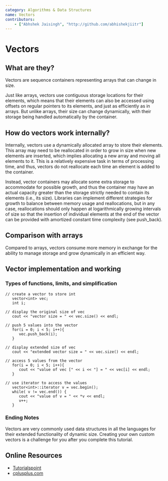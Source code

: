 ```yaml
---
category: Algorithms & Data Structures
name: Vectors
contributors:
    - ["Abhshek Jaisingh", "http://github.com/abhishekjiitr"]
---
```


# Vectors

## What are they?

Vectors are sequence containers representing arrays that can change in size.

Just like arrays, vectors use contiguous storage locations for their elements, which means that their elements can also be accessed using offsets on regular pointers to its elements, and just as efficiently as in arrays. But unlike arrays, their size can change dynamically, with their storage being handled automatically by the container.

## How do vectors work internally?

Internally, vectors use a dynamically allocated array to store their elements. This array may need to be reallocated in order to grow in size when new elements are inserted, which implies allocating a new array and moving all elements to it. This is a relatively expensive task in terms of processing time, and thus, vectors do not reallocate each time an element is added to the container.

Instead, vector containers may allocate some extra storage to accommodate for possible growth, and thus the container may have an actual capacity greater than the storage strictly needed to contain its elements (i.e., its size). Libraries can implement different strategies for growth to balance between memory usage and reallocations, but in any case, reallocations should only happen at logarithmically growing intervals of size so that the insertion of individual elements at the end of the vector can be provided with amortized constant time complexity (see push_back).


## Comparison with arrays

Compared to arrays, vectors consume more memory in exchange for the ability to manage storage and grow dynamically in an efficient way.

## Vector implementation and working

### Types of functions, limits, and simplification

```
// create a vector to store int
   vector<int> vec; 
   int i;

// display the original size of vec
   cout << "vector size = " << vec.size() << endl;

// push 5 values into the vector
   for(i = 0; i < 5; i++){
      vec.push_back(i);
   }

// display extended size of vec
   cout << "extended vector size = " << vec.size() << endl;

// access 5 values from the vector
   for(i = 0; i < 5; i++){
      cout << "value of vec [" << i << "] = " << vec[i] << endl;
   }

// use iterator to access the values
   vector<int>::iterator v = vec.begin();
   while( v != vec.end()) {
      cout << "value of v = " << *v << endl;
      v++;
   }

```

### Ending Notes

Vectors are very commonly used data structures in all the languages for their extended functionality of dynamic size.
Creating your own custom vectors is a challenge for you after you complete this tutorial.


## Online Resources

* [Tutorialspoint](http://www.tutorialspoint.com/cplusplus/cpp_stl_tutorial.htm)
* [cplusplus.com](http://www.cplusplus.com/reference/vector/vector/)
